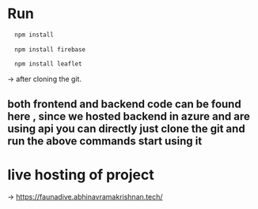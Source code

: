 # Run 
```bash
  npm install 
  
  npm install firebase 
  
  npm install leaflet
```


-> after cloning the git.

## both frontend and backend code can be found here , since we hosted backend in azure and are using api you can directly just clone the git and run the above commands start using it


# live hosting of project
-> https://faunadive.abhinavramakrishnan.tech/

